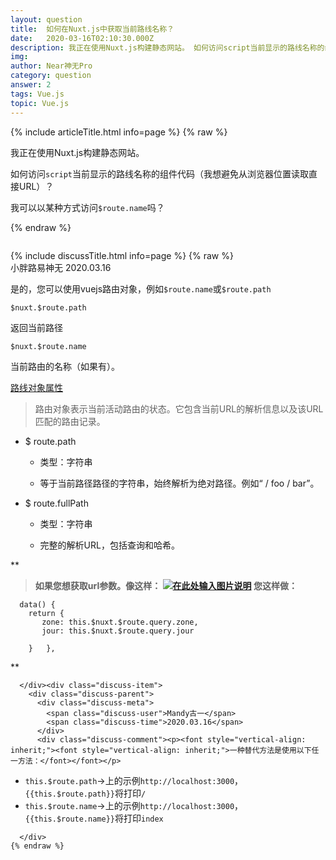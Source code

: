 ```yaml
---
layout: question
title:  如何在Nuxt.js中获取当前路线名称？
date:   2020-03-16T02:10:30.000Z
description: 我正在使用Nuxt.js构建静态网站。 如何访问script当前显示的路线名称的组件代码（我想避免从浏览器位置读取直接URL）？我可以以某种方式访...
img: 
author: Near神无Pro
category: question
answer: 2
tags: Vue.js
topic: Vue.js
---
```

<div class="article-root">
  <div class="article">
    {% include articleTitle.html info=page %}
    {% raw %}
    <div class="article-content"><p><font style="vertical-align: inherit;"><font style="vertical-align: inherit;">我正在使用Nuxt.js构建静态网站。 </font></font></p>

<p><font style="vertical-align: inherit;"><font style="vertical-align: inherit;">如何访问</font></font><code>script</code><font style="vertical-align: inherit;"><font style="vertical-align: inherit;">当前显示的路线名称的</font><font style="vertical-align: inherit;">组件</font><font style="vertical-align: inherit;">代码（我想避免从浏览器位置读取直接URL）？</font></font></p>

<p><font style="vertical-align: inherit;"><font style="vertical-align: inherit;">我可以以某种方式访问</font></font><code>$route.name</code><font style="vertical-align: inherit;"><font style="vertical-align: inherit;">吗？</font></font></p></div>
    {% endraw %}
  </div>
  <p style="height: 0;width:0;overflow: hidden;"> 第1673篇《如何在Nuxt.js中获取当前路线名称？》来自Winter(https://github.com/aiyld/aiyld.github.io)的站点</p>
  <div class="discuss-wrapper">
    {% include discussTitle.html info=page %}
    {% raw %}
    <div class="discuss-item">
        <div class="discuss-parent">
          <div class="discuss-meta">
            <span class="discuss-user">小胖路易神无</span>
            <span class="discuss-time">2020.03.16</span>
          </div>
          <div class="discuss-comment"><p><font style="vertical-align: inherit;"><font style="vertical-align: inherit;">是的，您可以使用vuejs路由对象，例如</font></font><code>$route.name</code><font style="vertical-align: inherit;"><font style="vertical-align: inherit;">或</font></font><code>$route.path</code></p>

<pre><code>$nuxt.$route.path
</code></pre>

<p><font style="vertical-align: inherit;"><font style="vertical-align: inherit;">返回当前路径</font></font></p>

<pre><code>$nuxt.$route.name
</code></pre>

<p><font style="vertical-align: inherit;"><font style="vertical-align: inherit;">当前路由的名称（如果有）。</font></font></p>

<p><a href="https://router.vuejs.org/en/api/route-object.html" rel="noreferrer"><font style="vertical-align: inherit;"><font style="vertical-align: inherit;">路线对象属性</font></font></a></p>

<blockquote>
  <p><font style="vertical-align: inherit;"><font style="vertical-align: inherit;">路由对象表示当前活动路由的状态。</font><font style="vertical-align: inherit;">它包含当前URL的解析信息以及该URL匹配的路由记录。</font></font></p>
</blockquote>

<ul>
<li><p><font style="vertical-align: inherit;"><font style="vertical-align: inherit;">$ route.path</font></font></p>

<ul>
<li><p><font style="vertical-align: inherit;"><font style="vertical-align: inherit;">类型：字符串</font></font></p></li>
<li><p><font style="vertical-align: inherit;"><font style="vertical-align: inherit;">等于当前路径路径的字符串，始终解析为绝对路径。</font><font style="vertical-align: inherit;">例如“ / foo / bar”。</font></font></p></li>
</ul></li>
<li><p><font style="vertical-align: inherit;"><font style="vertical-align: inherit;">$ route.fullPath</font></font></p>

<ul>
<li><p><font style="vertical-align: inherit;"><font style="vertical-align: inherit;">类型：字符串</font></font></p></li>
<li><p><font style="vertical-align: inherit;"><font style="vertical-align: inherit;">完整的解析URL，包括查询和哈希。</font></font></p></li>
</ul></li>
</ul>

<p><font style="vertical-align: inherit;"><font style="vertical-align: inherit;">**</font></font></p>

<blockquote>
  <p><strong><font style="vertical-align: inherit;"><font style="vertical-align: inherit;">如果您想获取url参数。</font><font style="vertical-align: inherit;">像这样：
   </font></font><a href="https://i.stack.imgur.com/X1WM3.png" rel="noreferrer"><img src="https://i.stack.imgur.com/X1WM3.png" alt="在此处输入图片说明"></a><font style="vertical-align: inherit;"><font style="vertical-align: inherit;">
  您这样做：</font></font></strong></p>
</blockquote>

<pre><code>  data() {<font></font>
    return {<font></font>
       zone: this.$nuxt.$route.query.zone,<font></font>
       jour: this.$nuxt.$route.query.jour<font></font>
<font></font>
    }   },<font></font>
</code></pre>

<p><font style="vertical-align: inherit;"><font style="vertical-align: inherit;">**</font></font></p></div>
        </div>
        
      </div><div class="discuss-item">
        <div class="discuss-parent">
          <div class="discuss-meta">
            <span class="discuss-user">Mandy古一</span>
            <span class="discuss-time">2020.03.16</span>
          </div>
          <div class="discuss-comment"><p><font style="vertical-align: inherit;"><font style="vertical-align: inherit;">一种替代方法是使用以下任一方法：</font></font></p>

<ul>
<li><code>this.$route.path</code><font style="vertical-align: inherit;"><font style="vertical-align: inherit;">→上的示例</font></font><code>http://localhost:3000</code><font style="vertical-align: inherit;"><font style="vertical-align: inherit;">，   </font></font><code>{{this.$route.path}}</code><font style="vertical-align: inherit;"><font style="vertical-align: inherit;">将打印</font></font><code>/</code></li>
<li><code>this.$route.name</code><font style="vertical-align: inherit;"><font style="vertical-align: inherit;">→上的示例</font></font><code>http://localhost:3000</code><font style="vertical-align: inherit;"><font style="vertical-align: inherit;">，</font></font><code>{{this.$route.name}}</code><font style="vertical-align: inherit;"><font style="vertical-align: inherit;">将打印</font></font><code>index</code></li>
</ul></div>
        </div>
        
      </div>
    {% endraw %}
  </div>
<div>
